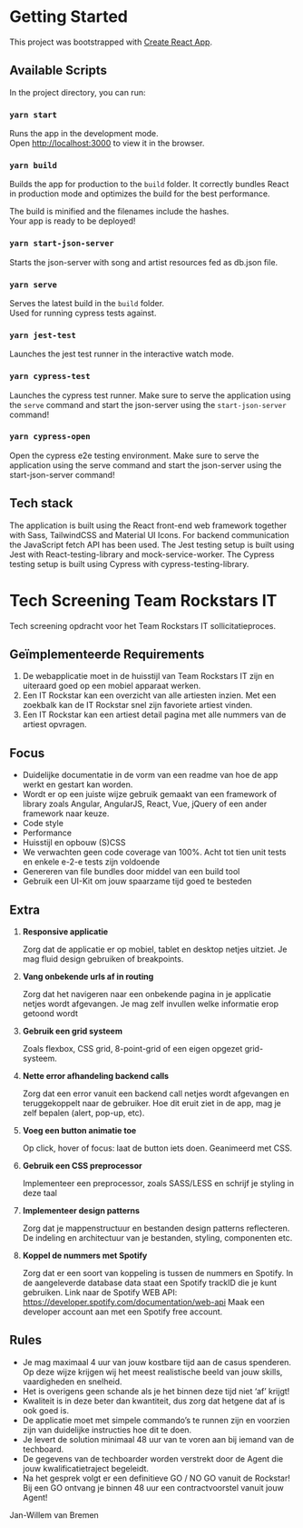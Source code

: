 # Getting Started

This project was bootstrapped with [Create React App](https://github.com/facebook/create-react-app).

## Available Scripts

In the project directory, you can run:

### `yarn start`

Runs the app in the development mode.\
Open [http://localhost:3000](http://localhost:3000) to view it in the browser.

### `yarn build`

Builds the app for production to the `build` folder.
It correctly bundles React in production mode and optimizes the build for the best performance.

The build is minified and the filenames include the hashes.\
Your app is ready to be deployed!

### `yarn start-json-server`

Starts the json-server with song and artist resources fed as db.json file.

### `yarn serve`

Serves the latest build in the `build` folder.\
Used for running cypress tests against.

### `yarn jest-test`

Launches the jest test runner in the interactive watch mode.

### `yarn cypress-test`

Launches the cypress test runner. 
Make sure to serve the application using the `serve` command and start the json-server using the `start-json-server` command!

### `yarn cypress-open`

Open the cypress e2e testing environment. 
Make sure to serve the application using the serve command and start the json-server using the start-json-server command!

## Tech stack

The application is built using the React front-end web framework together with Sass, TailwindCSS and Material UI Icons.
For backend communication the JavaScript fetch API has been used.
The Jest testing setup is built using Jest with React-testing-library and mock-service-worker.
The Cypress testing setup is built using Cypress with cypress-testing-library.

# Tech Screening Team Rockstars IT

Tech screening opdracht voor het Team Rockstars IT sollicitatieproces.

## Geïmplementeerde Requirements

1. De webapplicatie moet in de huisstijl van Team Rockstars IT zijn en uiteraard goed op een mobiel apparaat werken.
2. Een IT Rockstar kan een overzicht van alle artiesten inzien. Met een zoekbalk kan de IT Rockstar snel zijn favoriete artiest vinden.
3. Een IT Rockstar kan een artiest detail pagina met alle nummers van de artiest opvragen.

## Focus

* Duidelijke documentatie in de vorm van een readme van hoe de app werkt en gestart kan worden.
* Wordt er op een juiste wijze gebruik gemaakt van een framework of library zoals Angular, AngularJS, React, Vue, jQuery of een ander framework naar keuze.
* Code style
* Performance
* Huisstijl en opbouw (S)CSS
* We verwachten geen code coverage van 100%. Acht tot tien unit tests en enkele e-2-e tests zijn voldoende
* Genereren van file bundles door middel van een build tool
* Gebruik een UI-Kit om jouw spaarzame tijd goed te besteden

## Extra

1. **Responsive applicatie**

   Zorg dat de applicatie er op mobiel, tablet en desktop netjes uitziet. Je mag fluid design gebruiken of breakpoints.

2. **Vang onbekende urls af in routing**

   Zorg dat het navigeren naar een onbekende pagina in je applicatie netjes wordt afgevangen. Je mag zelf invullen welke informatie erop getoond wordt

3. **Gebruik een grid systeem**

   Zoals flexbox, CSS grid, 8-point-grid of een eigen opgezet grid-systeem.

4. **Nette error afhandeling backend calls**

   Zorg dat een error vanuit een backend call netjes wordt afgevangen en teruggekoppelt naar de gebruiker. Hoe dit eruit ziet in de app, mag je zelf bepalen (alert, pop-up, etc).

5. **Voeg een button animatie toe**

   Op click, hover of focus: laat de button iets doen. Geanimeerd met CSS.

6. **Gebruik een CSS preprocessor**

   Implementeer een preprocessor, zoals SASS/LESS en schrijf je styling in deze taal

7. **Implementeer design patterns**

   Zorg dat je mappenstructuur en bestanden design patterns reflecteren. De indeling en architectuur van je bestanden, styling, componenten etc.

8. **Koppel de nummers met Spotify**

   Zorg dat er een soort van koppeling is tussen de nummers en Spotify. In de aangeleverde database data staat een Spotify trackID die je kunt gebruiken. 
   Link naar de Spotify WEB API: https://developer.spotify.com/documentation/web-api Maak een developer account aan met een Spotify free account.


## Rules

* Je mag maximaal 4 uur van jouw kostbare tijd aan de casus spenderen. Op deze wijze krijgen wij het meest realistische beeld van jouw skills, vaardigheden en snelheid.
* Het is overigens geen schande als je het binnen deze tijd niet ‘af’ krijgt!
* Kwaliteit is in deze beter dan kwantiteit, dus zorg dat hetgene dat af is ook goed is.
* De applicatie moet met simpele commando’s te runnen zijn en voorzien zijn van duidelijke instructies hoe dit te doen.
* Je levert de solution minimaal 48 uur van te voren aan bij iemand van de techboard.
* De gegevens van de techboarder worden verstrekt door de Agent die jouw kwalificatietraject begeleidt.
* Na het gesprek volgt er een definitieve GO / NO GO vanuit de Rockstar! Bij een GO ontvang je binnen 48 uur een contractvoorstel vanuit jouw Agent!

Jan-Willem van Bremen
